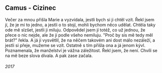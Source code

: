 ## Camus - Cizinec

Večer za mnou přišla Marie a vyzvídala, jestli bych si ji chtěl vzít.
Řekl jsem jí, že je mi to jedno, a jestli o to stojí, mohli bychom něco udělat.
Chtěla taky ode mě slzšet, jestli ji miluju.
Odpovědel jsem jí totéž, co už jednou, že přece o nic nejde, ale že ji podle všeho nemiluju.
"Proč by sis mě tedy měl brát?" řekla.
A já jí vysvětlil, že na něčem takovém ani dost málo nezáleží, a jestli si přeje, mužeme se vzít. 
Ostatně s tím přišla ona a já jenom kývl. 
Poznamenala, že manželství je vážna záležitost.
Řekl jsem, že není.
Chvíli se na mě beze slova dívala.
A pak zase začala.


###### 2017